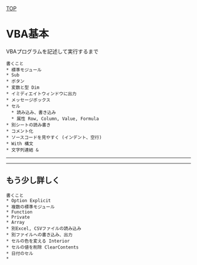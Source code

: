 [TOP](.)

# VBA基本
VBAプログラムを記述して実行するまで

```
書くこと
* 標準モジュール
* Sub
* ボタン
* 変数と型 Dim
* イミディエイトウィンドウに出力
* メッセージボックス
* セル
  * 読み込み、書き込み
  * 属性 Row, Column, Value, Formula
* 別シートの読み書き
* コメント化
* ソースコードを見やすく (インデント、空行)
* With 構文
* 文字列連結 &
```

------------------




------------------


## もう少し詳しく

```
書くこと
* Option Explicit
* 複数の標準モジュール 
* Function
* Private
* Array
* 別Excel, CSVファイルの読み込み
* 別ファイルへの書き込み、出力
* セルの色を変える Interior
* セルの値を削除 ClearContents
* 日付のセル
* 
```

